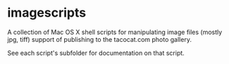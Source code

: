 # imagescripts

A collection of Mac OS X shell scripts for manipulating image files (mostly jpg, tiff) support of publishing to the tacocat.com photo gallery. 

See each script's subfolder for documentation on that script.
